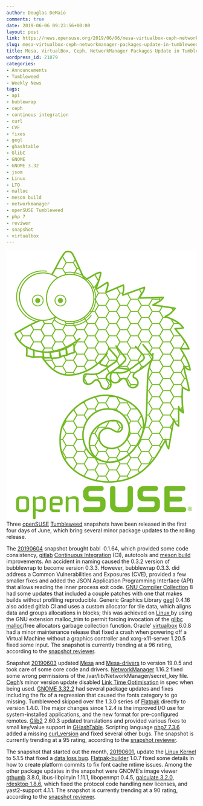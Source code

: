```yaml
---
author: Douglas DeMaio
comments: true
date: 2019-06-06 09:23:56+00:00
layout: post
link: https://news.opensuse.org/2019/06/06/mesa-virtualbox-ceph-networkmanager-packages-update-in-tumbleweed/
slug: mesa-virtualbox-ceph-networkmanager-packages-update-in-tumbleweed
title: Mesa, VirtualBox, Ceph, NetworkManager Packages Update in Tumbleweed
wordpress_id: 21879
categories:
- Announcements
- Tumbleweed
- Weekly News
tags:
- api
- bublewrap
- ceph
- continous integration
- curl
- CVE
- fixes
- gegl
- ghashtable
- GlibC
- GNOME
- GNOME 3.32
- jsom
- Linux
- LTO
- malloc
- meson build
- networkmanager
- openSUSE Tumbleweed
- php 7
- reviwer
- snapshot
- virtualbox
---
```


![](/wp-content/uploads/2017/06/geekoshirt.png)Three [openSUSE](https://www.opensuse.org/) [Tumbleweed](https://en.opensuse.org/Portal:Tumbleweed) snapshots have been released in the first four days of June, which bring several minor package updates to the rolling release.

The [20190604](https://lists.opensuse.org/opensuse-factory/2019-06/msg00087.html) snapshot brought babl  0.1.64, which provided some code consistency, [gitlab](https://gitlab.com) [Continuous Integration](https://en.wikipedia.org/wiki/Continuous_integration) (CI), autotools and [meson build](https://mesonbuild.com/) improvements. An accident in naming caused the 0.3.2 version of bubblewrap to become version 0.3.3. However, bubblewrap 0.3.3. did address a Common Vulnerabilities and Exposures (CVE), provided a few smaller fixes and added the JSON Application Programming Interface (API) that allows reading the inner process exit code. [GNU Compiler Collection](https://gcc.gnu.org/) 8 had some updates that included a couple patches with one that makes builds without profiling reproducible. Generic Graphics Library [gegl](//gegl.org/) 0.4.16 also added gitlab CI and uses a custom allocator for tile data, which aligns data and groups allocations in blocks; this was achieved on [Linux ](https://www.linux.org/)by using the GNU extension malloc_trim to permit forcing invocation of the [glibc](https://www.gnu.org/s/libc/) [malloc](https://en.cppreference.com/w/c/memory/malloc)/free allocators garbage collection function. Oracle’ [virtualbox](https://www.virtualbox.org/) 6.0.8 had a minor maintenance release that fixed a crash when powering off a Virtual Machine without a graphics controller and xorg-x11-server 1.20.5 fixed some input. The snapshot is currently trending at a 96 rating, according to the [snapshot reviewer](//review.tumbleweed.boombatower.com/).

Snapshot [20190603](https://lists.opensuse.org/opensuse-factory/2019-06/msg00078.html) updated [Mesa](https://www.mesa3d.org/) and [Mesa-drivers](https://www.mesa3d.org/) to version 19.0.5 and took care of some core code and drivers. [NetworkManager](https://en.wikipedia.org/wiki/NetworkManager) 1.16.2 fixed some wrong permissions of the /var/lib/NetworkManager/secret_key file. [Ceph](https://ceph.com/)’s minor version update disabled [Link Time Optimisation](https://stackoverflow.com/questions/23736507/is-there-a-reason-why-not-to-use-link-time-optimization-lto) in spec when being used. [GNOME 3.32.2](https://www.gnome.org/news/2019/03/gnome-3-32-released/) had several package updates and fixes including the fix of a regression that caused the fonts category to go missing. Tumbleweed skipped over the 1.3.0 series of [Flatpak](https://flatpak.org/) directly to version 1.4.0. The major changes since 1.2.4 is the improved I/O use for system-installed applications, and the new format for pre-configured remotes. [Glib2](https://developer.gnome.org/glib/) 2.60.3 updated translations and provided various fixes to small key/value support in [GHashTable](https://developer.gnome.org/glib/stable/glib-Hash-Tables.html). Scripting language [php7 7.3.6](https://www.php.net/ChangeLog-7.php#7.3.6) added a missing [curl_version](https://www.php.net/curl_version) and fixed several other bugs. The snapshot is currently trending at a 95 rating, according to the [snapshot reviewer](//review.tumbleweed.boombatower.com/).

The snapshot that started out the month, [20190601](https://lists.opensuse.org/opensuse-factory/2019-06/msg00022.html), update the [Linux Kernel](https://www.kernel.org/) to 5.1.5 that fixed a [data loss bug](https://www.phoronix.com/scan.php?page=news_item&px=Linux-5.1.5-Released). [Flatpak-builder](https://github.com/flatpak/flatpak-builder) 1.0.7 fixed some details in how to create platform commits to fix font cache mtime issues. Among the other package updates in the snapshot were GNOME’s image viewer [gthumb](https://wiki.gnome.org/Apps/Gthumb) 3.8.0, ibus-libpinyin 1.11.1, libopenmpt 0.4.5, [qalculate 3.2.0](https://qalculate.github.io/manual/index.html), [rdesktop 1.8.6](https://www.rdesktop.org/), which fixed the protocol code handling new licenses, and yast2-support 4.1.1. The snapshot is currently trending at a 90 rating, according to the [snapshot reviewer](//review.tumbleweed.boombatower.com/).

